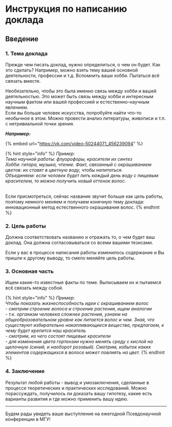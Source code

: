# Инструкция по написанию доклада

## Введение

### **1. Тема доклада**

Прежде чем писать доклад, нужно определиться, о чем он будет. Как это сделать? Например, можно взять тему вашей основной деятельности, профессии и т.д. Вспомнить ваши хобби. Пытаться всё связать вместе.

Необязательно, чтобы это была именно связь между хобби и вашей деятельностью. Это может быть связь между хобби и интересным научным фактом или вашей профессией и естественно-научным явлением.\
Если вы больше человек искусства, попробуйте найти что-то необычное в этом. Можно провести анализ литературы, живописи и т.п. с нетривиальной точки зрения.

_**Например:**_

{% embed url="https://vk.com/video-50244071_456239094" %}

{% hint style="info" %}
_Пример:_\
_Тема научной работы: флуорофоры, красители их синтез_\
_Хобби: гитара, музыка, чтение. Факт, связанный с окрашиванием цветов: их ставят в цветную воду, чтобы напитаться._\
_Объединяем: если человек будет пить каждый день воду с пищевым красителем, то можно получить новый оттенок волос._

\
Если присмотреться, сейчас название звучит больше как цель работы, поэтому немного меняем и получаем конечную тему доклада: инновационный метод естественного окрашивания волос.
{% endhint %}

### **2. Цель работы**

Должна соответствовать названию и отражать то, о чем будет ваш доклад. Она должна согласовываться со всеми вашими тезисами.

Если у вас в процессе написания работы изменилось содержание и Вы пришли к другому выводу, то смело меняйте цель работы.

### **3. Основная часть**

Ищем какие-то известные факты по теме. Выписываем их и пытаемся всё связать между собой.

{% hint style="info" %}
_Пример:_\
_Чтобы показать жизнеспособность идеи с окрашиванием волос_\
_- смотрим строение волоса и строение растения, ищем аналогии_\
_- т.к. организм человека сложнее растения, узнаем на общеобразовательном уровне как питается волос и чем. Зная, что существуют избирательно накапливающиеся вещества, предлагаем, к чему будет крепится наш краситель_\
_- смотрим, из чего состоят пищевые красители_\
_- для изменения цвета гортензии нужно менять среду с кислой на щелочную (синий, и наоборот розовый). Смотрим, избыток каких элементов содержащихся в волосе может повлиять на цвет._
{% endhint %}

### **4. Заключение**

Результат любой работы - вывод и умозаключения, сделанные в процессе теоретических и практических исследований. Можно порассуждать, получилось ли доказать вашу гипотезу, какие есть варианты развития и где можно применить вашу идею.

***

Будем рады увидеть ваше выступление на ежегодной Псевдонаучной конференции в МГУ!
